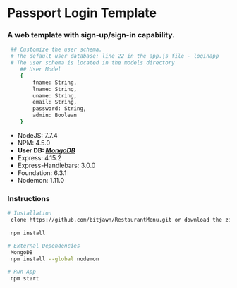 # Passport Login Template
<h3>A web template with sign-up/sign-in capability.</h3>

```bash
 ## Customize the user schema.
 # The default user database: line 22 in the app.js file - loginapp
 # The user schema is located in the models directory
    ## User Model
    {
        fname: String,
        lname: String,
        uname: String,
        email: String,
        password: String,
        admin: Boolean
    }
```

<ul>
    <li>NodeJS: 7.7.4</li>
    <li>NPM: 4.5.0</li>
    <li><b>User DB: <a href="https://www.mongodb.com/download-center?jmp=docs&_ga=1.202993809.1491474904.1492296757#community"><i>MongoDB</i></a></b></li>
    <li>Express: 4.15.2</li>
    <li>Express-Handlebars: 3.0.0</li>    
    <li>Foundation: 6.3.1</li>
    <li>Nodemon: 1.11.0</li>
</ul>

<h3>Instructions</h3>

```bash
# Installation
 clone https://github.com/bitjawn/RestaurantMenu.git or download the zip
 
 npm install

# External Dependencies
 MongoDB
 npm install --global nodemon
 
# Run App
 npm start
```
